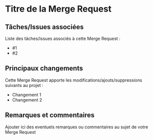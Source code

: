 # Titre de la Merge Request

## Tâches/Issues associées

Liste des tâches/issues associés à cette Merge Request :

* #1
* #2

## Principaux changements

Cette Merge Request apporte les modifications/ajouts/suppressions suivants au projet :

* Changement 1
* Changement 2

## Remarques et commentaires

Ajouter ici des eventuels remarques ou commentaires au sujet de votre Merge Request
